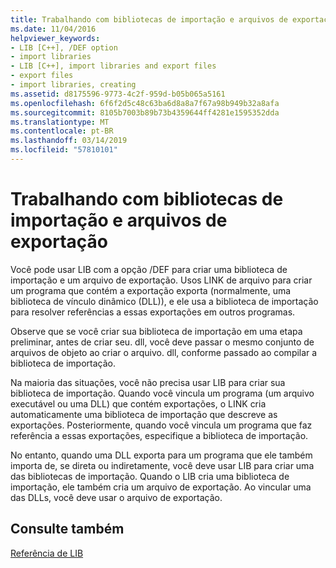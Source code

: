 ```yaml
---
title: Trabalhando com bibliotecas de importação e arquivos de exportação
ms.date: 11/04/2016
helpviewer_keywords:
- LIB [C++], /DEF option
- import libraries
- LIB [C++], import libraries and export files
- export files
- import libraries, creating
ms.assetid: d8175596-9773-4c2f-959d-b05b065a5161
ms.openlocfilehash: 6f6f2d5c48c63ba6d8a8a7f67a98b949b32a8afa
ms.sourcegitcommit: 8105b7003b89b73b4359644ff4281e1595352dda
ms.translationtype: MT
ms.contentlocale: pt-BR
ms.lasthandoff: 03/14/2019
ms.locfileid: "57810101"
---
```

# <a name="working-with-import-libraries-and-export-files"></a>Trabalhando com bibliotecas de importação e arquivos de exportação

Você pode usar LIB com a opção /DEF para criar uma biblioteca de importação e um arquivo de exportação. Usos LINK de arquivo para criar um programa que contém a exportação exporta (normalmente, uma biblioteca de vínculo dinâmico (DLL)), e ele usa a biblioteca de importação para resolver referências a essas exportações em outros programas.

Observe que se você criar sua biblioteca de importação em uma etapa preliminar, antes de criar seu. dll, você deve passar o mesmo conjunto de arquivos de objeto ao criar o arquivo. dll, conforme passado ao compilar a biblioteca de importação.

Na maioria das situações, você não precisa usar LIB para criar sua biblioteca de importação. Quando você vincula um programa (um arquivo executável ou uma DLL) que contém exportações, o LINK cria automaticamente uma biblioteca de importação que descreve as exportações. Posteriormente, quando você vincula um programa que faz referência a essas exportações, especifique a biblioteca de importação.

No entanto, quando uma DLL exporta para um programa que ele também importa de, se direta ou indiretamente, você deve usar LIB para criar uma das bibliotecas de importação. Quando o LIB cria uma biblioteca de importação, ele também cria um arquivo de exportação. Ao vincular uma das DLLs, você deve usar o arquivo de exportação.

## <a name="see-also"></a>Consulte também

[Referência de LIB](lib-reference.md)
